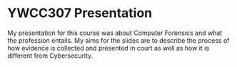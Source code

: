 # YWCC307 Presentation
My presentation for this course was about Computer Forensics and what the profession entails. 
My aims for the slides are to describe the process of how evidence is collected and presented in court as well as how it is different from Cybersecurity. 
